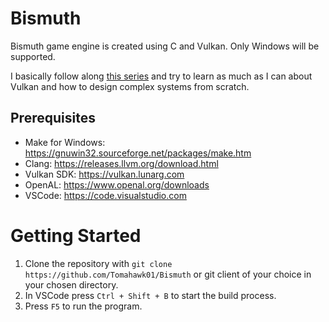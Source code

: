 # Bismuth
Bismuth game engine is created using C and Vulkan. Only Windows will be supported.

I basically follow along [this series](https://www.youtube.com/watch?v=dHPuU-DJoBM&list=PLv8Ddw9K0JPg1BEO-RS-0MYs423cvLVtj&ab_channel=TravisVroman) and try to learn as much as I can about Vulkan and how to design complex systems from scratch.

## Prerequisites
- Make for Windows: https://gnuwin32.sourceforge.net/packages/make.htm
- Clang: https://releases.llvm.org/download.html
- Vulkan SDK: https://vulkan.lunarg.com
- OpenAL: https://www.openal.org/downloads
- VSCode: https://code.visualstudio.com

# Getting Started
1. Clone the repository with `git clone https://github.com/Tomahawk01/Bismuth` or git client of your choice in your chosen directory.
2. In VSCode press `Ctrl + Shift + B` to start the build process.
3. Press `F5` to run the program.